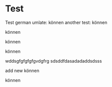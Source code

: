 # Test

Test german umlate: können
another test: können

können

können

können


wddsgfgfgfgfgvdgfrg
sdsddfdasadadaddsdsss

add new können

können